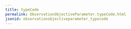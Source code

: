 ```yaml
---
title: typeCode
permalink: ObservationObjectiveParameter.typeCode.html
jsonid: observationobjectiveparameter_typecode
---
```

